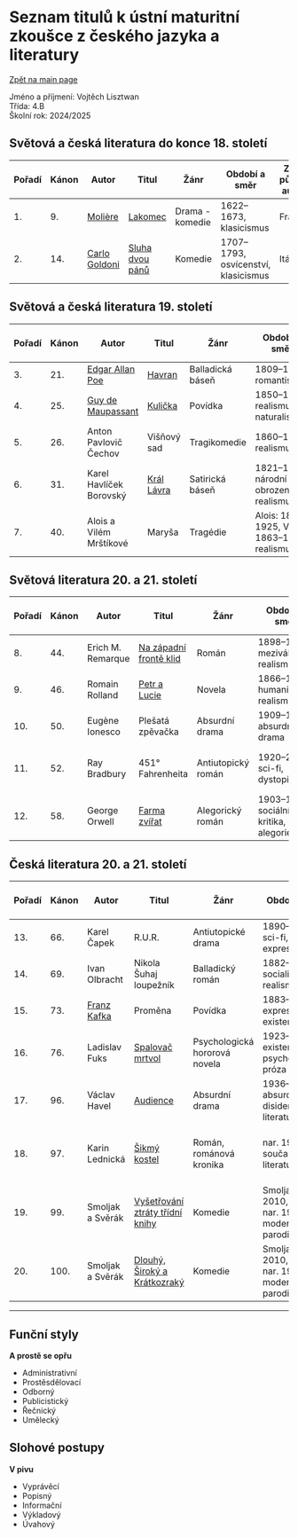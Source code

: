 # Seznam titulů k ústní maturitní zkoušce z českého jazyka a literatury
[Zpět na main page](https://github.com/ruzovybanan1254/maturita2025/tree/main)

Jméno a příjmení: Vojtěch Lisztwan  
Třída: 4.B  
Školní rok: 2024/2025

## Světová a česká literatura do konce 18. století

| Pořadí | Kánon | Autor         | Titul       | Žánr             | Období a směr                | Země původu autora | Pár hlavních postav                |
|--------|-------|---------------|-------------|------------------|-----------------------------|--------------------|----------------------------------|
| 1.     | 9.    | [Molière](https://github.com/ruzovybanan1254/maturita2025/blob/main/ustni/CJ/Moliere.md)       | [Lakomec](https://github.com/ruzovybanan1254/maturita2025/blob/main/ustni/CJ/%5BMOLIERE%5D%20Lakomec.pdf)     | Drama - komedie  | 1622–1673, klasicismus          | Francie            | Harpagon, Kleantés, Eliška       |
| 2.     | 14.   | [Carlo Goldoni](https://github.com/ruzovybanan1254/maturita2025/blob/main/ustni/CJ/Carlo.md) | [Sluha dvou pánů](https://github.com/ruzovybanan1254/maturita2025/blob/main/ustni/CJ/Sluh%20dvou%20p%C3%A1n%C5%AF.pdf) | Komedie          | 1707–1793, osvícenství, klasicismus | Itálie             | Truffaldino, Clarice, Beatrice   |

## Světová a česká literatura 19. století

| Pořadí | Kánon | Autor                   | Titul         | Žánr               | Období a směr                      | Země původu autora | Pár hlavních postav                      |
|--------|-------|-------------------------|---------------|--------------------|-----------------------------------|--------------------|----------------------------------------|
| 3.     | 21.   | [Edgar Allan Poe](./Poe.md)         | [Havran](https://github.com/ruzovybanan1254/maturita2025/blob/main/ustni/CJ/Havran%20Edgar%20Allan%20Poe.pdf)        | Balladická báseň   | 1809–1849, romantismus             | USA                | Vypravěč, Havran                        |
| 4.     | 25.   | [Guy de Maupassant](./Maupasant.md)     | [Kulička](./Kuli%C4%8Dka.pdf)       | Povídka            | 1850–1893, realismus, naturalismus | Francie            | Mme. Baptistine, Kulička                |
| 5.     | 26.   | Anton Pavlovič Čechov   | Višňový sad   | Tragikomedie       | 1860–1904, realismus               | Rusko              | Ranevská, Lopachin, Trofimov            |
| 6.     | 31.   | Karel Havlíček Borovský | [Král Lávra](https://github.com/ruzovybanan1254/maturita2025/blob/main/ustni/CJ/kral_lavra.pdf)    | Satirická báseň    | 1821–1856, národní obrození, realismus | Česko              | Král Lávra, Raroh                      |
| 7.     | 40.   | Alois a Vilém Mrštíkové | Maryša        | Tragédie           | Alois: 1861–1925, Vilém: 1863–1912, realismus | Česko              | Maryša, Franěk, Lízal                   |

## Světová literatura 20. a 21. století

| Pořadí | Kánon | Autor               | Titul                   | Žánr                | Období a směr                    | Země původu autora | Pár hlavních postav                   |
|--------|-------|---------------------|-------------------------|---------------------|---------------------------------|--------------------|-------------------------------------|
| 8.     | 44.   | Erich M. Remarque   | [Na západní frontě klid](https://github.com/ruzovybanan1254/maturita2025/blob/main/ustni/CJ/Na%20zapadni%20fronte%20klid.pdf)  | Román               | 1898–1970, meziválečný realismus | Německo            | Paul Bäumer, Kat                     |
| 9.     | 46.   | Romain Rolland      | [Petr a Lucie](https://github.com/ruzovybanan1254/maturita2025/blob/main/ustni/CJ/9.%20Petr%20a%20Lucie/%5BROLLAND%5D%20Petr%20a%20Lucie.pdf)            | Novela              | 1866–1944, humanistický realismus | Francie            | Petr, Lucie                         |
| 10.    | 50.   | Eugène Ionesco      | Plešatá zpěvačka        | Absurdní drama      | 1909–1994, absurdní drama       | Rumunsko/Francie   | Manžel, Manželka                    |
| 11.    | 52.   | Ray Bradbury        | 451° Fahrenheita        | Antiutopický román  | 1920–2012, sci-fi, dystopie    | USA                | Guy Montag, Clarisse McClellan      |
| 12.    | 58.   | George Orwell       | [Farma zvířat](https://github.com/ruzovybanan1254/maturita2025/blob/main/ustni/CJ/12.%20Farma%20zv%C3%AD%C5%99at/%5BORWELL%5D%20Farma%20zv%C3%AD%C5%99at.pdf) | Alegorický román    | 1903–1950, sociální kritika, alegorie | Velká Británie     | Napoleon, Snowball, Boxer           |

## Česká literatura 20. a 21. století

| Pořadí | Kánon | Autor             | Titul                          | Žánr                        | Období a směr                     | Země původu autora | Pár hlavních postav                     |
|--------|-------|-------------------|--------------------------------|-----------------------------|----------------------------------|--------------------|---------------------------------------|
| 13.    | 66.   | Karel Čapek        | R.U.R.                         | Antiutopické drama          | 1890–1938, sci-fi, expresionismus | Česko              | Rossum, Helena, Domin                   |
| 14.    | 69.   | Ivan Olbracht      | Nikola Šuhaj loupežník         | Balladický román            | 1882–1952, socialistický realismus | Česko              | Nikola Šuhaj, Erina                    |
| 15.    | 73.   | [Franz Kafka](https://github.com/ruzovybanan1254/maturita2025/blob/main/ustni/CJ/Kafka.md)        | Proměna                        | Povídka                     | 1883–1924, expresionismus, existencialismus | Rakousko-Uhersko | Gregor Samsa                          |
| 16.    | 76.   | Ladislav Fuks      | [Spalovač mrtvol](https://github.com/ruzovybanan1254/maturita2025/blob/main/ustni/CJ/%5BFUKS%5D%20Spalovau%CC%88%20mrtvol.pdf) | Psychologická hororová novela | 1923–1994, existencialismus, psychologická próza | Česko            | Jan Prokop, Olga                      |
| 17.    | 96.   | Václav Havel       | [Audience](https://github.com/ruzovybanan1254/maturita2025/blob/main/ustni/CJ/Audience/Audience.pdf)         | Absurdní drama              | 1936–2011, absurdní drama, disidentská literatura | Česko              | Hráč, Výčepní                         |
| 18.    | 97.   | Karin Lednická     | [Šikmý kostel](https://github.com/ruzovybanan1254/maturita2025/blob/main/ustni/CJ/%C5%A1ikm%C3%BD%20kostel.pdf) | Román, románová kronika     | nar. 1969, současná literatura  | Česko              | Hlavní postavy nejsou přesně stanoveny |
| 19.    | 99.   | Smoljak a Svěrák   | [Vyšetřování ztráty třídní knihy](https://github.com/ruzovybanan1254/maturita2025/blob/main/ustni/CJ/Vy%C5%A1et%C5%99ov%C3%A1n%C3%AD%20ztr%C3%A1ty%20t%C5%99%C3%ADdn%C3%AD%20knihy.pdf) | Komedie                   | Smoljak: 1931–2010, Svěrák: nar. 1936, moderní humor, parodie | Česko              | Vyšetřovatel, Učitel, Student        |
| 20.    | 100.  | Smoljak a Svěrák   | [Dlouhý, Široký a Krátkozraký](https://github.com/ruzovybanan1254/maturita2025/blob/main/ustni/CJ/dlouh%C3%BD%20%C5%A1irok%C3%BD%20a%20kr%C3%A1tkozrak%C3%BD.pdf) | Komedie                   | Smoljak: 1931–2010, Svěrák: nar. 1936, moderní humor, parodie | Česko              | Dlouhý, Široký, Krátkozraký          |

---

## Funční styly
**A prostě se opřu**
<ul>
  <li>Administrativní</li>
  <li>Prostěsdělovací</li>
  <li>Odborný</li>
  <li>Publicistický</li>
  <li>Řečnický</li>
  <li>Umělecký</li>
</ul>

## Slohové postupy
**V pivu**
<ul>
  <li>Vyprávěcí</li>
  <li>Popisný</li>
  <li>Informační</li>
  <li>Výkladový</li>
  <li>Úvahový</li>
</ul>









